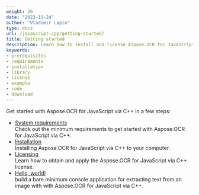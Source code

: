 ```yaml
---
weight: 20
date: "2023-11-24"
author: "Vladimir Lapin"
type: docs
url: /javascript-cpp/getting-started/
title: Getting started
description: Learn how to install and license Aspose.OCR for JavaScript via C++ and how to write simple web-based OCR applications.
keywords:
- prerequisites
- requirements
- installation
- library
- license
- example
- code
- download
---
```


Get started with Aspose.OCR for JavaScript via C++ in a few steps:

- [System requirements](/ocr/javascript-cpp/system-requirements/)  
  Check out the minimum requirements to get started with Aspose.OCR for JavaScript via C++.
- [Installation](/ocr/javascript-cpp/installation/)  
  Installing Aspose.OCR for JavaScript via C++ to your computer.
- [Licensing](/ocr/javascript-cpp/licensing/)  
  Learn how to obtain and apply the Aspose.OCR for JavaScript via C++ license.
- [Hello, world!](/ocr/javascript-cpp/hello-world/)  
  build a bare minimum console application for extracting text from an image with with Aspose.OCR for JavaScript via C++.
